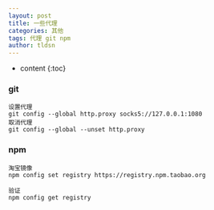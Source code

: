 ```yaml
---
layout: post
title: 一些代理
categories: 其他
tags: 代理 git npm
author: tldsn
---
```


* content
{:toc}

### git

```
设置代理
git config --global http.proxy socks5://127.0.0.1:1080
取消代理
git config --global --unset http.proxy
```

### npm

```
淘宝镜像
npm config set registry https://registry.npm.taobao.org

验证
npm config get registry
```